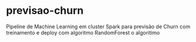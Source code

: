 # previsao-churn
Pipeline de Machine Learning em cluster Spark para previsão de Churn com treinamento e deploy com algoritmo RandomForest o algoritimo 
